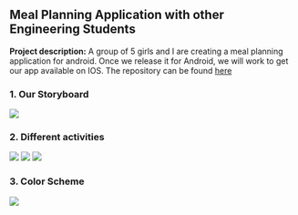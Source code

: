 ## Meal Planning Application with other Engineering Students

**Project description:** A group of 5 girls and I are creating a meal planning application for android. Once we release it for Android, we will work to get our app available on IOS. 
The repository can be found [here](https://github.com/jennyli1299/GuacOn.git)

### 1. Our Storyboard

<img src="images/Storyboard.pdf"/>


### 2. Different activities

<img src="images/Screen Shot 2020-12-22 at 3.17.18 PM.png"/>
<img src="images/Screen Shot 2020-12-22 at 3.23.58 PM.png"/>
<img src="images/Screen Shot 2020-12-22 at 3.24.19 PM.png"/>

### 3. Color Scheme

<img src="images/Color Scheme.png"/>

